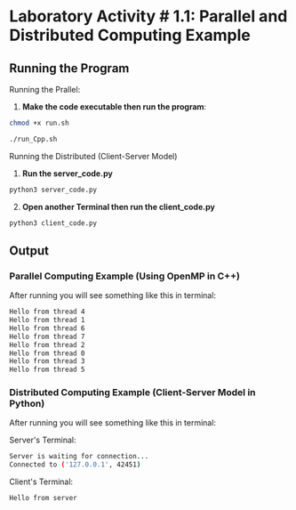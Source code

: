 # Laboratory Activity # 1.1: Parallel and Distributed Computing Example

## Running the Program
Running the Prallel:

1. **Make the code executable then run the program**:
```bash
chmod +x run.sh
```
```bash
./run_Cpp.sh
```

Running the Distributed (Client-Server Model)

1. **Run the server_code.py**
```bash
python3 server_code.py
```

2. **Open another Terminal then run the client_code.py**
```bash
python3 client_code.py
```

## Output

### Parallel Computing Example (Using OpenMP in C++)
After running you will see something like this in terminal: 

```bash
Hello from thread 4
Hello from thread 1
Hello from thread 6
Hello from thread 7
Hello from thread 2
Hello from thread 0
Hello from thread 3
Hello from thread 5
```

### Distributed Computing Example (Client-Server Model in Python)
After running you will see something like this in terminal: 

Server's Terminal:
```bash
Server is waiting for connection...
Connected to ('127.0.0.1', 42451)
```

Client's Terminal:
```bash
Hello from server
```